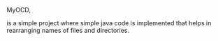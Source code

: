 MyOCD,

is a simple project where simple java code is implemented that helps in rearranging names of files and directories.